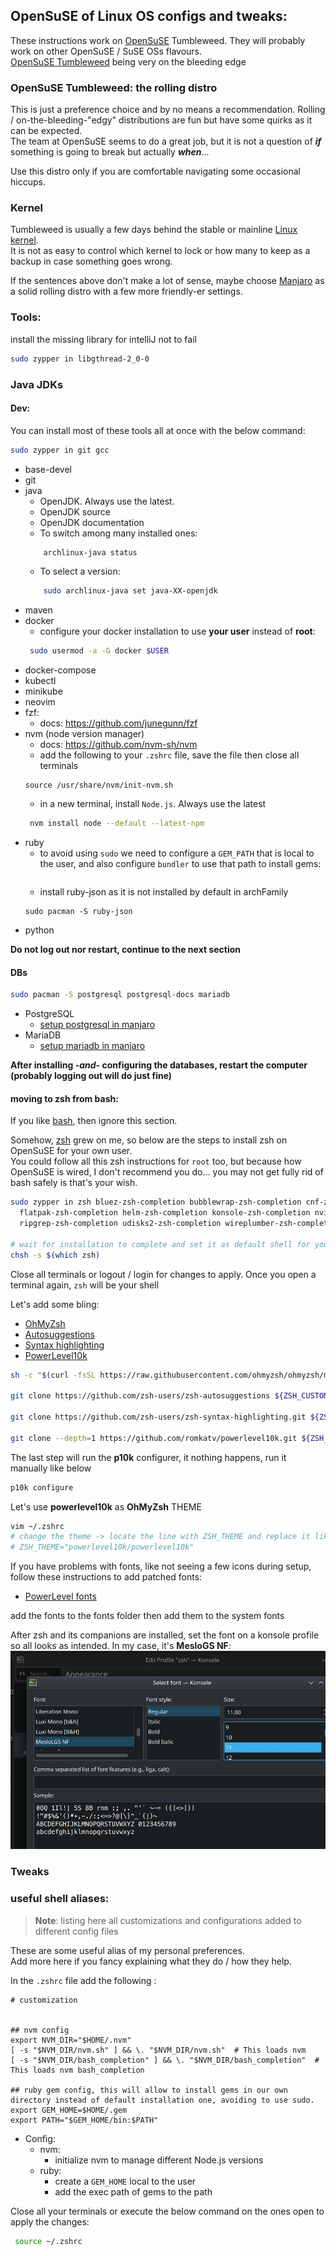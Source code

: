## OpenSuSE of Linux OS configs and tweaks:

These instructions work on [OpenSuSE](https://www.opensuse.org/) Tumbleweed. They will probably work on other OpenSuSE / SuSE OSs
flavours.<br>
[OpenSuSE Tumbleweed](https://en.opensuse.org/Portal:Tumbleweed) being very on the bleeding edge

### OpenSuSE Tumbleweed: the rolling distro

This is just a preference choice and by no means a recommendation. Rolling / on-the-bleeding-"edgy" distributions are fun but have some
quirks as it can be expected.<br>
The team at OpenSuSE seems to do a great job, but it is not a question of _**if**_ something is going to break but actually
_**when**_...

Use this distro only if you are comfortable navigating some occasional hiccups.

### Kernel

Tumbleweed is usually a few days behind the stable or mainline [Linux kernel](https://kernel.org/).<br>
It is not as easy to control which kernel to lock or how many to keep as a backup in case something goes wrong.

If the sentences above don't make a lot of sense, maybe choose [Manjaro](ArchFamily.md) as a solid rolling distro with a few more
friendly-er settings.

### Tools:

install the missing library for intelliJ not to fail

```zsh
sudo zypper in libgthread-2_0-0
```

### Java JDKs

#### Dev:

You can install most of these tools all at once with the below command:

```zsh
sudo zypper in git gcc 
```

- base-devel
- git
- java
    - OpenJDK. Always use the latest.
    - OpenJDK source
    - OpenJDK documentation
    - To switch among many installed ones:
  ```zsh
      archlinux-java status
     ```
    - To select a version:
  ```zsh
      sudo archlinux-java set java-XX-openjdk
     ```
- maven
- docker
    - configure your docker installation to use **your user** instead of **root**:
  ```zsh
   sudo usermod -a -G docker $USER
  ``` 
- docker-compose
- kubectl
- minikube
- neovim
- fzf:
    - docs: https://github.com/junegunn/fzf
- nvm (node version manager)
    - docs: https://github.com/nvm-sh/nvm
    - add the following to your `.zshrc` file, save the file then close all terminals
  ```shell
  source /usr/share/nvm/init-nvm.sh 
  ```
    - in a new terminal, install `Node.js`. Always use the latest
    ```zsh
     nvm install node --default --latest-npm
  ```
- ruby
    - to avoid using `sudo` we need to configure a `GEM_PATH` that is local to the user, and also configure `bundler`
      to use that path to install gems:
    ```shell
  ```
    - install ruby-json as it is not installed by default in archFamily
    ```shell
    sudo pacman -S ruby-json
  ```
- python

**Do not log out nor restart, continue to the next section**

#### DBs

```zsh
sudo pacman -S postgresql postgresql-docs mariadb
```

- PostgreSQL
    - [setup postgresql in manjaro](https://dev.to/tusharsadhwani/how-to-setup-postgresql-on-manjaro-linux-arch-412l)
- MariaDB
    - [setup mariadb in manjaro](https://idroot.us/install-mariadb-manjaro-21/)

**After installing _-and-_ configuring the databases, restart the computer (probably logging out will do just fine)**

#### moving to zsh from bash:

If you like [bash](https://www.gnu.org/software/bash/), then ignore this section.

Somehow, [zsh](https://en.wikipedia.org/wiki/Z_shell) grew on me, so below are the steps to install zsh on OpenSuSE for your own user.<br>
You could follow all this zsh instructions for `root` too, but because how OpenSuSE is wired, I don't recommend you do... you may not get
fully rid of bash safely is that's your wish.

```bash
sudo zypper in zsh bluez-zsh-completion bubblewrap-zsh-completion cnf-zsh docker-zsh-completion dolphin-zsh-completion firewalld-zsh-completion \
  flatpak-zsh-completion helm-zsh-completion konsole-zsh-completion nvimpager-zsh-completion nvme-cli-zsh-completion powerprofilesctl-zsh-completion \
  ripgrep-zsh-completion udisks2-zsh-completion wireplumber-zsh-completion wl-clipboard-zsh-completion
  
# wait for installation to complete and set it as default shell for your user.
chsh -s $(which zsh)
```

Close all terminals or logout / login for changes to apply.
Once you open a terminal again, `zsh` will be your shell

Let's add some bling:

- [OhMyZsh](https://ohmyz.sh/)
- [Autosuggestions](https://github.com/zsh-users/zsh-autosuggestions)
- [Syntax highlighting](https://github.com/zsh-users/zsh-syntax-highlighting)
- [PowerLevel10k](https://github.com/romkatv/powerlevel10k)

```zsh
sh -c "$(curl -fsSL https://raw.githubusercontent.com/ohmyzsh/ohmyzsh/master/tools/install.sh)"

git clone https://github.com/zsh-users/zsh-autosuggestions ${ZSH_CUSTOM:-~/.oh-my-zsh/custom}/plugins/zsh-autosuggestions

git clone https://github.com/zsh-users/zsh-syntax-highlighting.git ${ZSH_CUSTOM:-~/.oh-my-zsh/custom}/plugins/zsh-syntax-highlighting

git clone --depth=1 https://github.com/romkatv/powerlevel10k.git ${ZSH_CUSTOM:-$HOME/.oh-my-zsh/custom}/themes/powerlevel10k
```

The last step will run the **p10k** configurer, it nothing happens, run it manually like below

```zsh
p10k configure
```

Let's use **powerlevel10k** as **OhMyZsh** THEME

```zsh
vim ~/.zshrc
# change the theme -> locate the line with ZSH_THEME and replace it like below 
# ZSH_THEME="powerlevel10k/powerlevel10k"
```

If you have problems with fonts, like not seeing a few icons during setup, follow these instructions to add patched fonts:

- [PowerLevel fonts](https://github.com/romkatv/powerlevel10k?tab=readme-ov-file#fonts)

add the fonts to the fonts folder then add them to the system fonts

After zsh and its companions are installed, set the font on a konsole profile so all looks as intended. In my case, it's **MesloGS NF**:
![Konsole Font Settings](resources/meslo_nerd_fonts_konsole.jpg "Konsole Fonts Settings")

### Tweaks

### useful shell aliases:

> **Note**: listing here all customizations and configurations added to different config files

These are some useful alias of my personal preferences.<br>
Add more here if you fancy explaining what they do / how they help.

In the `.zshrc` file add the following :

```shell
# customization


## nvm config
export NVM_DIR="$HOME/.nvm"
[ -s "$NVM_DIR/nvm.sh" ] && \. "$NVM_DIR/nvm.sh"  # This loads nvm
[ -s "$NVM_DIR/bash_completion" ] && \. "$NVM_DIR/bash_completion"  # This loads nvm bash_completion

## ruby gem config, this will allow to install gems in our own directory instead of default installation one, avoiding to use sudo. 
export GEM_HOME=$HOME/.gem
export PATH="$GEM_HOME/bin:$PATH"

```

- Config:
    - nvm:
        - initialize nvm to manage different Node.js versions
    - ruby:
        - create a `GEM_HOME` local to the user
        - add the exec path of gems to the path

Close all your terminals or execute the below command on the ones open to apply the changes:

```zsh
 source ~/.zshrc
  ```

####                           